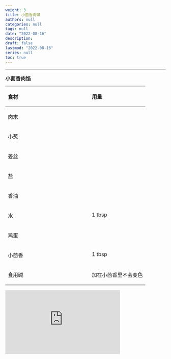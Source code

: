 ```yaml
---
weight: 3
title: 小茴香肉馅
authors: null
categories: null
tags: null
date: "2022-08-16"
description:  
draft: false
lastmod: "2022-08-16"
series: null
toc: true
---
```




<!--more-->
---

<table style="width:100%;">
<caption style="text-align:left", align = "top"><b>小茴香肉馅</b></caption>
<colgroup><col style="width: 60%" /><col style="width: 40%" />
</colgroup>
<thead>
  <tr VALIGN=TOP style="text-align:left"  class="header">
    <th><p>食材</p></th>
    <th><p>用量</p></th>
  </tr>
</thead>
<tbody VALIGN=TOP>
  <tr class="odd">
    <td><p>肉末
    </p></td>
    <td><p>
    </p></td>
  </tr>
  <tr class="even">
    <td><p>小葱
    </p></td>
    <td><p>
    </p></td>
  </tr>
  <tr class="odd">
    <td><p>姜丝
    </p></td>
    <td><p>
    </p></td>
  </tr>
  <tr class="even">
    <td><p>盐
    </p></td>
    <td><p>
    </p></td>
  </tr>  
  <tr class="odd">
    <td><p>香油
    </p></td>
    <td><p>
    </p></td>
  </tr>
  <tr class="even">
    <td><p>水
    </p></td>
    <td><p> 1 tbsp
    </p></td>
  </tr>  
  <tr class="odd">
    <td><p>鸡蛋
    </p></td>
    <td><p>
    </p></td>
  </tr>
  <tr class="even">
    <td><p>小茴香
    </p></td>
    <td><p> 1 tbsp
    </p></td>
  </tr>  
  <tr class="odd">
    <td><p>食用碱
    </p></td>
    <td><p>加在小茴香里不会变色
    </p></td>
  </tr>
</tbody>
</table>

<iframe width="360" height="200" src="https://www.youtube.com/embed/nawr0hP0ZCg" title="茴香饺子馅的做法" frameborder="0" allow="accelerometer; autoplay; clipboard-write; encrypted-media; gyroscope; picture-in-picture" allowfullscreen></iframe>